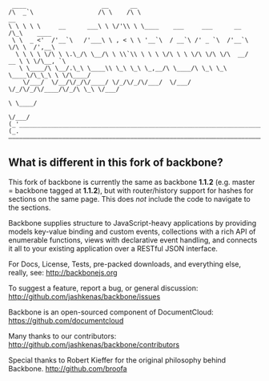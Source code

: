      ____                     __      __
    /\  _`\                  /\ \    /\ \                                   __
    \ \ \ \ \     __      ___\ \ \/'\\ \ \____    ___     ___      __      /\_\    ____
     \ \  _ <'  /'__`\   /'___\ \ , < \ \ '__`\  / __`\ /' _ `\  /'__`\    \/\ \  /',__\
      \ \ \ \ \/\ \ \.\_/\ \__/\ \ \\`\\ \ \ \ \/\ \ \ \/\ \/\ \/\  __/  __ \ \ \/\__, `\
       \ \____/\ \__/.\_\ \____\\ \_\ \_\ \_,__/\ \____/\ \_\ \_\ \____\/\_\_\ \ \/\____/
        \/___/  \/__/\/_/\/____/ \/_/\/_/\/___/  \/___/  \/_/\/_/\/____/\/_/\ \_\ \/___/
                                                                           \ \____/
                                                                            \/___/
    (_'_______________________________________________________________________________'_)
    (_.———————————————————————————————————————————————————————————————————————————————._)


## What is different in this fork of backbone?
This fork of backbone is currently the same as backbone **1.1.2** (e.g. master = backbone tagged at **1.1.2**), but with router/history support for hashes for sections on the same page.  This does *not* include the code to navigate to the sections.


Backbone supplies structure to JavaScript-heavy applications by providing models key-value binding and custom events, collections with a rich API of enumerable functions, views with declarative event handling, and connects it all to your existing application over a RESTful JSON interface.

For Docs, License, Tests, pre-packed downloads, and everything else, really, see:
http://backbonejs.org

To suggest a feature, report a bug, or general discussion:
http://github.com/jashkenas/backbone/issues

Backbone is an open-sourced component of DocumentCloud:
https://github.com/documentcloud

Many thanks to our contributors:
http://github.com/jashkenas/backbone/contributors

Special thanks to Robert Kieffer for the original philosophy behind Backbone.
http://github.com/broofa
